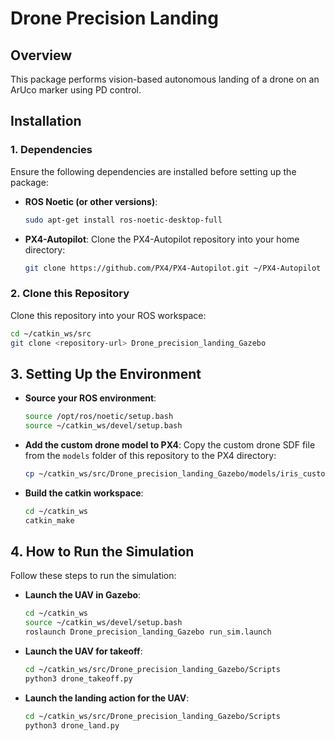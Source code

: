 # Drone Precision Landing

## Overview
This package performs vision-based autonomous landing of a drone on an ArUco marker using PD control.

## Installation

### 1. Dependencies
Ensure the following dependencies are installed before setting up the package:

- **ROS Noetic (or other versions)**:
    ```bash
    sudo apt-get install ros-noetic-desktop-full
    ```

- **PX4-Autopilot**:
    Clone the PX4-Autopilot repository into your home directory:
    ```bash
    git clone https://github.com/PX4/PX4-Autopilot.git ~/PX4-Autopilot
    ```

### 2. Clone this Repository
Clone this repository into your ROS workspace:
```bash
cd ~/catkin_ws/src
git clone <repository-url> Drone_precision_landing_Gazebo
```



## 3. Setting Up the Environment

- **Source your ROS environment**:
    ```bash
    source /opt/ros/noetic/setup.bash
    source ~/catkin_ws/devel/setup.bash
    ```

- **Add the custom drone model to PX4**:
    Copy the custom drone SDF file from the `models` folder of this repository to the PX4 directory:
    ```bash
    cp ~/catkin_ws/src/Drone_precision_landing_Gazebo/models/iris_customized.sdf ~/PX4-Autopilot/ROMFS/px4fmu_common/init.d-posix/airframes/
    ```

- **Build the catkin workspace**:
    ```bash
    cd ~/catkin_ws
    catkin_make
    ```

## 4. How to Run the Simulation

Follow these steps to run the simulation:

- **Launch the UAV in Gazebo**:
    ```bash
    cd ~/catkin_ws
    source ~/catkin_ws/devel/setup.bash
    roslaunch Drone_precision_landing_Gazebo run_sim.launch
    ```

- **Launch the UAV for takeoff**:
    ```bash
    cd ~/catkin_ws/src/Drone_precision_landing_Gazebo/Scripts
    python3 drone_takeoff.py
    ```

- **Launch the landing action for the UAV**:
    ```bash
    cd ~/catkin_ws/src/Drone_precision_landing_Gazebo/Scripts
    python3 drone_land.py
    ```

